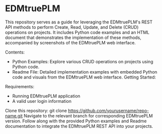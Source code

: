 # EDMtruePLM

This repository serves as a guide for leveraging the EDMtruePLM's REST API methods to perform Create, Read, Update, and Delete (CRUD) operations on projects. 
It includes Python code examples and an HTML document that demonstrates the implementation of these methods, accompanied by screenshots of the EDMtruePLM web interface.

Contents:
* Python Examples: Explore various CRUD operations on projects using Python code.
* Readme File: Detailed implementation examples with embedded Python code and visuals from the EDMtruePLM web interface.
Getting Started:

Requirements:
* Running EDMtruePLM application
* A valid user login information 

Clone this repository: git clone https://github.com/yourusername/repo-name.git
Navigate to the relevant branch for corresponding EDMtruePLM version.
Follow along with the provided Python examples and Readme documentation to integrate the EDMtruePLM REST API into your projects.




